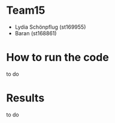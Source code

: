 # Team15
- Lydia Schönpflug (st169955)
- Baran (st168861)

# How to run the code
to do

# Results
to do
